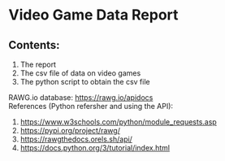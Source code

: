 # Video Game Data Report

## Contents:
1. The report
2. The csv file of data on video games
3. The python script to obtain the csv file

RAWG.io database: https://rawg.io/apidocs \
References (Python refersher and using the API): 
1. https://www.w3schools.com/python/module_requests.asp
2. https://pypi.org/project/rawg/
3. https://rawgthedocs.orels.sh/api/
4. https://docs.python.org/3/tutorial/index.html
